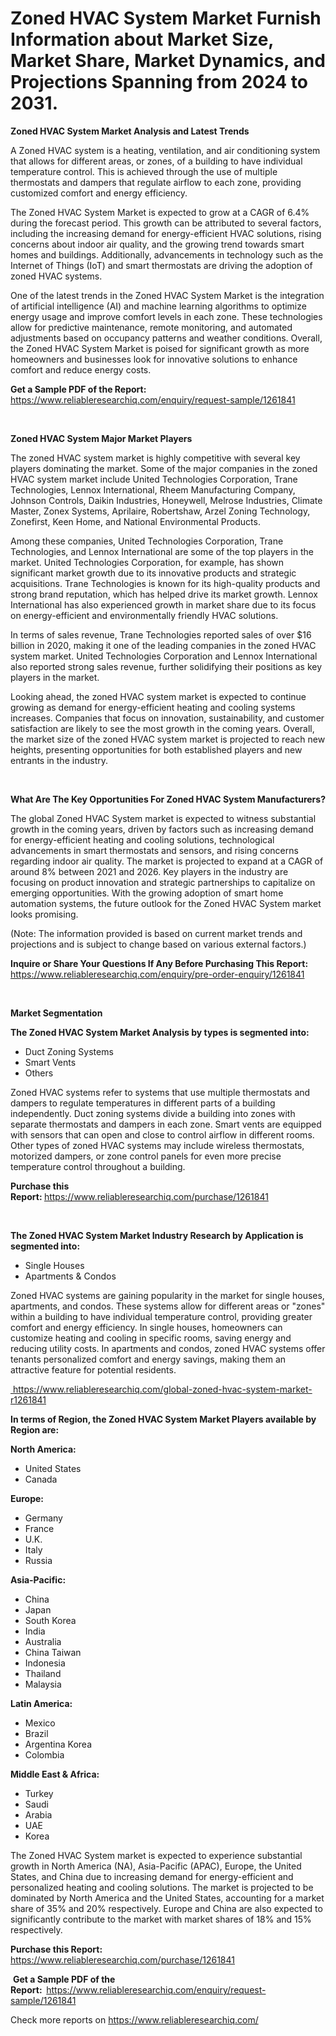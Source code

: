 <p><h1>Zoned HVAC System Market Furnish Information about Market Size, Market Share, Market Dynamics, and Projections Spanning from 2024 to 2031.</h1></p><p><strong>Zoned HVAC System Market Analysis and Latest Trends</strong></p>
<p><p>A Zoned HVAC system is a heating, ventilation, and air conditioning system that allows for different areas, or zones, of a building to have individual temperature control. This is achieved through the use of multiple thermostats and dampers that regulate airflow to each zone, providing customized comfort and energy efficiency.</p><p>The Zoned HVAC System Market is expected to grow at a CAGR of 6.4% during the forecast period. This growth can be attributed to several factors, including the increasing demand for energy-efficient HVAC solutions, rising concerns about indoor air quality, and the growing trend towards smart homes and buildings. Additionally, advancements in technology such as the Internet of Things (IoT) and smart thermostats are driving the adoption of zoned HVAC systems.</p><p>One of the latest trends in the Zoned HVAC System Market is the integration of artificial intelligence (AI) and machine learning algorithms to optimize energy usage and improve comfort levels in each zone. These technologies allow for predictive maintenance, remote monitoring, and automated adjustments based on occupancy patterns and weather conditions. Overall, the Zoned HVAC System Market is poised for significant growth as more homeowners and businesses look for innovative solutions to enhance comfort and reduce energy costs.</p></p>
<p><strong>Get a Sample PDF of the Report:&nbsp;</strong> <a href="https://www.reliableresearchiq.com/enquiry/request-sample/1261841">https://www.reliableresearchiq.com/enquiry/request-sample/1261841</a></p>
<p>&nbsp;</p>
<p><strong>Zoned HVAC System Major Market Players</strong></p>
<p><p>The zoned HVAC system market is highly competitive with several key players dominating the market. Some of the major companies in the zoned HVAC system market include United Technologies Corporation, Trane Technologies, Lennox International, Rheem Manufacturing Company, Johnson Controls, Daikin Industries, Honeywell, Melrose Industries, Climate Master, Zonex Systems, Aprilaire, Robertshaw, Arzel Zoning Technology, Zonefirst, Keen Home, and National Environmental Products.</p><p>Among these companies, United Technologies Corporation, Trane Technologies, and Lennox International are some of the top players in the market. United Technologies Corporation, for example, has shown significant market growth due to its innovative products and strategic acquisitions. Trane Technologies is known for its high-quality products and strong brand reputation, which has helped drive its market growth. Lennox International has also experienced growth in market share due to its focus on energy-efficient and environmentally friendly HVAC solutions.</p><p>In terms of sales revenue, Trane Technologies reported sales of over $16 billion in 2020, making it one of the leading companies in the zoned HVAC system market. United Technologies Corporation and Lennox International also reported strong sales revenue, further solidifying their positions as key players in the market.</p><p>Looking ahead, the zoned HVAC system market is expected to continue growing as demand for energy-efficient heating and cooling systems increases. Companies that focus on innovation, sustainability, and customer satisfaction are likely to see the most growth in the coming years. Overall, the market size of the zoned HVAC system market is projected to reach new heights, presenting opportunities for both established players and new entrants in the industry.</p></p>
<p>&nbsp;</p>
<p><strong>What Are The Key Opportunities For Zoned HVAC System Manufacturers?</strong></p>
<p><p>The global Zoned HVAC System market is expected to witness substantial growth in the coming years, driven by factors such as increasing demand for energy-efficient heating and cooling solutions, technological advancements in smart thermostats and sensors, and rising concerns regarding indoor air quality. The market is projected to expand at a CAGR of around 8% between 2021 and 2026. Key players in the industry are focusing on product innovation and strategic partnerships to capitalize on emerging opportunities. With the growing adoption of smart home automation systems, the future outlook for the Zoned HVAC System market looks promising.</p><p>(Note: The information provided is based on current market trends and projections and is subject to change based on various external factors.)</p></p>
<p><strong>Inquire or Share Your Questions If Any Before Purchasing This Report:</strong> <a href="https://www.reliableresearchiq.com/enquiry/pre-order-enquiry/1261841">https://www.reliableresearchiq.com/enquiry/pre-order-enquiry/1261841</a></p>
<p>&nbsp;</p>
<p><strong>Market Segmentation</strong></p>
<p><strong>The Zoned HVAC System Market Analysis by types is segmented into:</strong></p>
<p><ul><li>Duct Zoning Systems</li><li>Smart Vents</li><li>Others</li></ul></p>
<p><p>Zoned HVAC systems refer to systems that use multiple thermostats and dampers to regulate temperatures in different parts of a building independently. Duct zoning systems divide a building into zones with separate thermostats and dampers in each zone. Smart vents are equipped with sensors that can open and close to control airflow in different rooms. Other types of zoned HVAC systems may include wireless thermostats, motorized dampers, or zone control panels for even more precise temperature control throughout a building.</p></p>
<p><strong>Purchase this Report:&nbsp;</strong><a href="https://www.reliableresearchiq.com/purchase/1261841">https://www.reliableresearchiq.com/purchase/1261841</a></p>
<p>&nbsp;</p>
<p><strong>The Zoned HVAC System Market Industry Research by Application is segmented into:</strong></p>
<p><ul><li>Single Houses</li><li>Apartments & Condos</li></ul></p>
<p><p>Zoned HVAC systems are gaining popularity in the market for single houses, apartments, and condos. These systems allow for different areas or "zones" within a building to have individual temperature control, providing greater comfort and energy efficiency. In single houses, homeowners can customize heating and cooling in specific rooms, saving energy and reducing utility costs. In apartments and condos, zoned HVAC systems offer tenants personalized comfort and energy savings, making them an attractive feature for potential residents.</p></p>
<p><a href="https://www.reliableresearchiq.com/global-zoned-hvac-system-market-r1261841">&nbsp;https://www.reliableresearchiq.com/global-zoned-hvac-system-market-r1261841</a></p>
<p><strong>In terms of Region, the Zoned HVAC System Market Players available by Region are:</strong></p>
<p>
    <p> <strong> North America: </strong>
        <ul>
            <li>United States</li>
            <li>Canada</li>
        </ul>
        </p> 
    <p> <strong> Europe: </strong>
        <ul>
            <li>Germany</li>
            <li>France</li>
            <li>U.K.</li>
            <li>Italy</li>
            <li>Russia</li>
        </ul>
        </p> 
    <p> <strong> Asia-Pacific: </strong>
        <ul>
            <li>China</li>
            <li>Japan</li>
            <li>South Korea</li>
            <li>India</li>
            <li>Australia</li>
            <li>China Taiwan</li>
            <li>Indonesia</li>
            <li>Thailand</li>
            <li>Malaysia</li>
        </ul>
        </p> 
    <p> <strong> Latin America: </strong>
        <ul>
            <li>Mexico</li>
            <li>Brazil</li>
            <li>Argentina Korea</li>
            <li>Colombia</li>
        </ul>
        </p> 
    <p> <strong> Middle East & Africa: </strong>
        <ul>
            <li>Turkey</li>
            <li>Saudi</li>
            <li>Arabia</li>
            <li>UAE</li>
            <li>Korea</li>
        </ul>
    </p>
    </p>
<p><p>The Zoned HVAC System market is expected to experience substantial growth in North America (NA), Asia-Pacific (APAC), Europe, the United States, and China due to increasing demand for energy-efficient and personalized heating and cooling solutions. The market is projected to be dominated by North America and the United States, accounting for a market share of 35% and 20% respectively. Europe and China are also expected to significantly contribute to the market with market shares of 18% and 15% respectively.</p></p>
<p><strong>Purchase this Report: </strong><a href="https://www.reliableresearchiq.com/purchase/1261841">https://www.reliableresearchiq.com/purchase/1261841</a></p>
<p>&nbsp;<strong>Get a Sample PDF of the Report:&nbsp;&nbsp;</strong><a href="https://www.reliableresearchiq.com/enquiry/request-sample/1261841">https://www.reliableresearchiq.com/enquiry/request-sample/1261841</a></p>
<p><strong></strong></p>
<p>Check more reports on <a href="https://www.reliableresearchiq.com/">https://www.reliableresearchiq.com/</a></p>